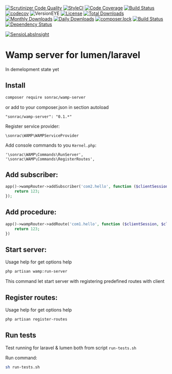 [![Scrutinizer Code Quality](https://scrutinizer-ci.com/g/sonrac/laravel-wamp/badges/quality-score.png?b=master)](https://scrutinizer-ci.com/g/sonrac/laravel-wamp/?branch=master)
[![StyleCI](https://styleci.io/repos/105322873/shield?branch=master&style=flat)](https://styleci.io/repos/105322873)
[![Code Coverage](https://scrutinizer-ci.com/g/sonrac/laravel-wamp/badges/coverage.png?b=master)](https://scrutinizer-ci.com/g/sonrac/laravel-wamp/?branch=master)
[![Build Status](https://travis-ci.org/sonrac/laravel-wamp.svg?branch=master)](https://travis-ci.org/sonrac/laravel-wamp)
[![codecov](https://codecov.io/gh/sonrac/laravel-wamp/branch/master/graph/badge.svg)](https://codecov.io/gh/sonrac/laravel-wamp)
![VersionEYE](https://www.versioneye.com/user/projects/59f10c5b15f0d71da6a7a832/badge.svg?style=flat-square)
[![License](https://poser.pugx.org/sonrac/wamp-server/license.svg)](https://github.com/sonrac/laravel-wamp/blob/master/LICENSE)
[![Total Downloads](https://poser.pugx.org/sonrac/wamp-server/d/total)](https://packagist.org/packages/sonrac/wamp-server)
[![Monthly Downloads](https://poser.pugx.org/sonrac/wamp-server/d/monthly)](https://packagist.org/packages/sonrac/wamp-server)
[![Daily Downloads](https://poser.pugx.org/sonrac/wamp-server/d/daily)](https://packagist.org/packages/sonrac/wamp-server)
[![composer.lock](https://poser.pugx.org/sonrac/wamp-server/composerlock)](https://packagist.org/packages/sonrac/wamp-server)
[![Build Status](https://travis-ci.org/sonrac/laravel-wamp.svg?branch=master)](https://travis-ci.org/sonrac/laravel-wamp)
[![Dependency Status](https://www.versioneye.com/user/projects/59f10c5b15f0d71da6a7a832/badge.svg?style=flat-square)](https://www.versioneye.com/user/projects/59f10c5b15f0d71da6a7a832)

[![SensioLabsInsight](https://insight.sensiolabs.com/projects/779eb389-8271-4690-8457-89fe4f379783/big.png)](https://insight.sensiolabs.com/projects/779eb389-8271-4690-8457-89fe4f379783)


# Wamp server for lumen/laravel

In demelopment state yet

## Install 
```bash
composer require sonrac/wamp-server
```

or add to your composer.json in section autoload

```
"sonrac/wamp-server": "0.1.*"
```

Register service provider:
```
\sonrac\WAMP\WAMPServiceProvider
```

Add console commands to you `Kernel.php`:
```
'\sonrac\WAMP\Commands\RunServer',
'\sonrac\WAMP\Commands\RegisterRoutes',
```

## Add subscriber:

```php
app()->wampRouter->addSubscriber('com2.hello', function ($clientSession, $client) {
    return 123;
});
```

## Add procedure: 
```php
app()->wampRouter->addRoute('com1.hello', function ($clientSession, $client) {
    return 123;
})
```

## Start server:

Usage help for get options help

```bash
php artisan wamp:run-server
```

This command let start server with registering predefined routes with client

## Register routes:

Usage help for get options help

```bash
php artisan register-routes
```

## Run tests

Test running for laravel & lumen both from script `run-tests.sh`

Run command:

```bash
sh run-tests.sh
```
